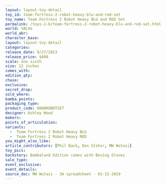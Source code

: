 ```yaml
---
layout: layout-toy-detail 
toy_id: team-fortress-2-robot-heavy-blu-and-red-set
toy_name: Team Fortress 2 Robot Heavy BLU and RED Set
permalink: /toys-1-6/team-fortress-2-robot-heavy-blu-and-red-set.html
world: VALVe
world_abr: 
character_base: 
layout: layout-toy-detail
categories: 
release_date: 9/27/2013
release_price: $400 
scale: one sixth
size: 12 inches
comes_with: 
edition_qty: 
chase: 
exclusive: 
secret_drop: 
sold_where: 
bamba_points: 
packaging_type: 
product_code: 0000ROBOTSET
designer: Ashley Wood
makers: 
points_of_articulation: 
variants: 
  -  Team Fortress 2 Robot Heavy BLU
  -  Team Fortress 2 Robot Heavy RED
you_might_also_like: 
article_contributors: [Phil Back, Don Slater, MW Wutasi]
toy_pics: 
backstory: Bambaland Edition comes with Boxing Gloves
sale_type: 
event_exclusive: 
event_details: 
source_doc: MW Wutasi - 3A spreadsheet - 01-15-2019
---
```

